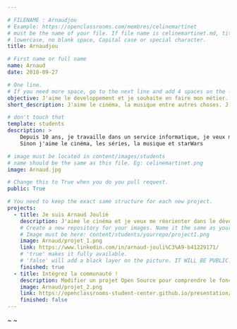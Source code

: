 ```yaml
---

# FILENAME : Arnaudjou
# Example: https://openclassrooms.com/membres/celinemartinet
# must be the name of your file. If file name is celinemartinet.md, title is celinemartinet.
# lowercase, no blank space, Capital case or special character.
title: Arnaudjou

# First name or full name
name: Arnaud
date: 2018-09-27

# One line.
# If you need more space, go to the next line and add 4 spaces on the left, as in 'description'.
objective: J'aime le developpement et je souhaite en faire mon métier.
short_description: J'aime le cinéma, la musique entre autres choses. J'apprends à coder pour me réorienter.

# don't touch that
template: students
description: >
    Depuis 10 ans, je travaille dans un service informatique, je veux me spécialiser en developpement Android.
    Sinon j'aime le cinéma, les séries, la musique et starWars

# image must be located in content/images/students
# name should be the same as this file. Eg: celinemartinet.png
image: Arnaud.jpg

# Change this to True when you do you pull request.
public: True

# You need to keep the exact same structure for each new project.
projects:
  - title: Je suis Arnaud Joulié
    description: J'aime le cinéma et je veux me réorienter dans le développement Android.
    # Create a new repository for your images. Name it the same as your nickname and profile picture.
    # Image must be here: content/students/yourrepo/project1.png
    image: Arnaud/projet_1.png
    link: https://www.linkedin.com/in/arnaud-jouli%C3%A9-b41229171/
    # 'true' makes it fully available.
    # 'false' will add a black layer on the picture. IT WILL BE PUBLIC!
    finished: true
  - title: Intégrez la communauté !
    description: Modifier un projet Open Source pour comprendre le fonctionnement de Git, de Github et des pull requests.
    image: Arnaud/projet_2.png
    link: https://openclassrooms-student-center.github.io/presentation/students/ratus.html
    finished: false
---
```

~
~

